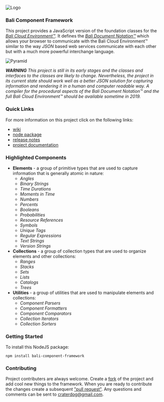 ![Logo](https://raw.githubusercontent.com/craterdog-bali/bali-project-documentation/master/images/CraterDogLogo.png)

### Bali Component Framework
This project provides a JavaScript version of the foundation classes for the [_Bali Cloud Environment™_](https://github.com/craterdog-bali/bali-project-documentation/wiki). It defines the [_Bali Document Notation™_](https://github.com/craterdog-bali/bali-project-documentation/wiki/The-Bali-Reference-Guide:-Part-I) which allows your browser to communicate with the Bali Cloud Environment™ similar to the way _JSON_ based web services communicate with each other but with a much more powerful interchange language.

![Pyramid](https://raw.githubusercontent.com/craterdog-bali/bali-project-documentation/master/images/Bali%20Pyramid%20-%20Component%20Framework.png)

_**WARNING**_
_This project is still in its early stages and the classes and interfaces to the classes are likely to change. Nevertheless, the project in its current state should work well as a better JSON solution for capturing information and rendering it in a human and computer readable way. A compiler for the procedural aspects of the Bali Document Notation™ and the full Bali Cloud Environment™ should be available sometime in 2019._

### Quick Links
For more information on this project click on the following links:
 * [wiki](https://github.com/craterdog-bali/js-bali-component-framework/wiki)
 * [node package](https://www.npmjs.com/package/bali-component-framework)
 * [release notes](https://github.com/craterdog-bali/js-bali-component-framework/wiki/releases)
 * [project documentation](https://github.com/craterdog-bali/bali-project-documentation/wiki)

### Highlighted Components
 * **Elements** - a group of primitive types that are used to capture information that is generally atomic in nature:
   * _Angles_
   * _Binary Strings_
   * _Time Durations_
   * _Moments in Time_
   * _Numbers_
   * _Percents_
   * _Booleans_
   * _Probabilities_
   * _Resource References_
   * _Symbols_
   * _Unique Tags_
   * _Regular Expressions_
   * _Text Strings_
   * _Version Strings_
 * **Collections** - a group of collection types that are used to organize elements and other collections:
   * _Ranges_
   * _Stacks_
   * _Sets_
   * _Lists_
   * _Catalogs_
   * _Trees_
 * **Utilities** - a group of utilities that are used to manipulate elements and collections:
   * _Component Parsers_
   * _Component Formatters_
   * _Component Comparators_
   * _Collection Iterators_
   * _Collection Sorters_

### Getting Started
To install this NodeJS package:
```
npm install bali-component-framework
```

### Contributing
Project contributers are always welcome. Create a [fork](https://github.com/craterdog-bali/js-bali-component-framework) of the project and add cool new things to the framework. When you are ready to contribute the changes create a subsequent ["pull request"](https://help.github.com/articles/about-pull-requests/). Any questions and comments can be sent to craterdog@gmail.com.
